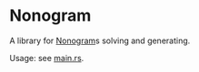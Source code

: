 # Nonogram

A library for [Nonogram](https://www.puzzle-nonograms.com/)s solving and generating.

Usage: see [main.rs](/src/main.rs).